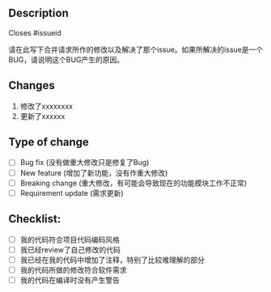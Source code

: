 ## Description

Closes #issueid

请在此写下合并请求所作的修改以及解决了那个issue。如果所解决的issue是一个BUG，请说明这个BUG产生的原因。

## Changes
1. 修改了xxxxxxxx
2. 更新了xxxxxx

## Type of change

- [ ] Bug fix (没有做重大修改只是修复了Bug)
- [ ] New feature (增加了新功能，没有作重大修改)
- [ ] Breaking change (重大修改，有可能会导致现在的功能模块工作不正常)
- [ ] Requirement update (需求更新)

## Checklist:

- [ ] 我的代码符合项目代码编码风格
- [ ] 我已经review了自己修改的代码
- [ ] 我已经在我的代码中增加了注释，特别了比较难理解的部分
- [ ] 我的代码所做的修改符合软件需求
- [ ] 我的代码在编译时没有产生警告
